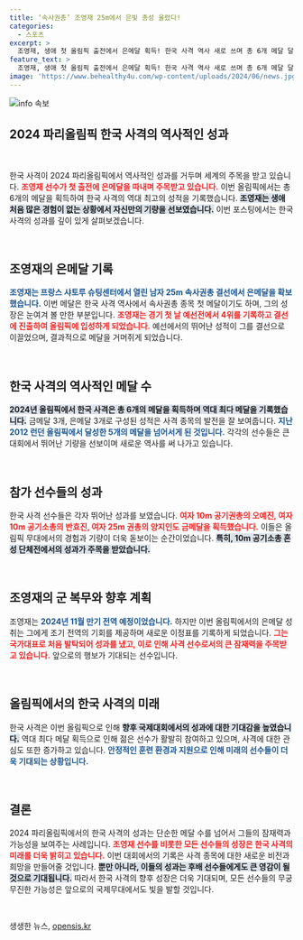 ```yaml
---
title: ‘속사권총’ 조영재 25m에서 은빛 총성 울렸다!
categories:
  - 스포츠
excerpt: >
  조영재, 생애 첫 올림픽 출전에서 은메달 획득! 한국 사격 역사 새로 쓰며 총 6개 메달 달성. 신예의 기적 같은 성과에 기대감이 고조되고 있다. 클릭해서 이 놀라운 이야기를 확인하세요!
feature_text: >
  조영재, 생애 첫 올림픽 출전에서 은메달 획득! 한국 사격 역사 새로 쓰며 총 6개 메달 달성. 신예의 기적 같은 성과에 기대감이 고조되고 있다. 클릭해서 이 놀라운 이야기를 확인하세요!
image: 'https://www.behealthy4u.com/wp-content/uploads/2024/06/news.jpg'
---
```


<p><img src="https://www.behealthy4u.com/wp-content/uploads/2024/06/news.jpg" alt="info 속보" /></p>

<h2>2024 파리올림픽 한국 사격의 역사적인 성과</h2>

<p data-ke-size="size16">&nbsp;</p>

<p>한국 사격이 2024 파리올림픽에서 역사적인 성과를 거두며 세계의 주목을 받고 있습니다. <b><span style="color: #ee2323;">조영재 선수가 첫 출전에 은메달을 따내며 주목받고 있습니다.</span></b> 이번 올림픽에서는 총 6개의 메달을 획득하여 한국 사격의 역대 최고의 성적을 기록했습니다. <b><span style="background-color: #21538527;">조영재는 생애 처음 많은 경험이 없는 상황에서 자신만의 기량을 선보였습니다.</span></b> 이번 포스팅에서는 한국 사격의 성과를 깊이 있게 살펴보겠습니다.</p>

<p data-ke-size="size16">&nbsp;</p>

<h2 data-ke-size="size26">조영재의 은메달 기록</h2>

<p><b><span style="color: #1a5490;">조영재는 프랑스 샤토루 슈팅센터에서 열린 남자 25m 속사권총 결선에서 은메달을 확보했습니다.</span></b> 이번 메달은 한국 사격 역사에서 속사권총 종목 첫 메달이기도 하며, 그의 성장은 눈여겨 볼 만한 부분입니다. <b><span style="color: #ee2323;">조영재는 경기 첫 날 예선전에서 4위를 기록하고 결선에 진출하여 올림픽에 입성하게 되었습니다.</span></b> 예선에서의 뛰어난 성적이 그를 결선으로 이끌었으며, 결과적으로 메달을 거머쥐게 되었습니다.</p>

<p data-ke-size="size16">&nbsp;</p>

<h2 data-ke-size="size26">한국 사격의 역사적인 메달 수</h2>

<p><b><span style="background-color: #21538527;">2024년 올림픽에서 한국 사격은 총 6개의 메달을 획득하며 역대 최다 메달을 기록했습니다.</span></b> 금메달 3개, 은메달 3개로 구성된 성적은 사격 종목의 발전을 잘 보여줍니다. <b><span style="color: #1a5490;">지난 2012 런던 올림픽에서 달성한 5개의 메달을 넘어서게 된 것입니다.</span></b> 각각의 선수들은 큰 대회에서 뛰어난 기량을 선보이며 새로운 역사를 써 나가고 있습니다.</p>

<p data-ke-size="size16">&nbsp;</p>

<h2 data-ke-size="size26">참가 선수들의 성과</h2>

<p>한국 사격 선수들은 각자 뛰어난 성과를 보였습니다. <b><span style="color: #ee2323;">여자 10m 공기권총의 오예진, 여자 10m 공기소총의 반효진, 여자 25m 권총의 양지인도 금메달을 획득했습니다.</span></b> 이들은 올림픽 무대에서의 경험과 기량이 더욱 돋보이는 순간이었습니다. <b><span style="background-color: #21538527;">특히, 10m 공기소총 혼성 단체전에서의 성과가 주목을 받았습니다.</span></b></p>

<p data-ke-size="size16">&nbsp;</p>

<h2 data-ke-size="size26">조영재의 군 복무와 향후 계획</h2>

<p>조영재는 <b><span style="color: #1a5490;">2024년 11월 만기 전역 예정이었습니다.</span></b> 하지만 이번 올림픽에서의 은메달 성취는 그에게 조기 전역의 기회를 제공하며 새로운 이정표를 기록하게 되었습니다. <b><span style="color: #ee2323;">그는 국가대표로 처음 발탁되어 성과를 냈고, 이로 인해 사격 선수로서의 큰 잠재력을 주목받고 있습니다.</span></b> 앞으로의 행보가 기대되는 선수입니다.</p>

<p data-ke-size="size16">&nbsp;</p>

<h2 data-ke-size="size26">올림픽에서의 한국 사격의 미래</h2>

<p>한국 사격은 이번 올림픽으로 인해 <b><span style="background-color: #21538527;">향후 국제대회에서의 성과에 대한 기대감을 높였습니다.</span></b> 역대 최다 메달 획득으로 인해 젊은 선수가 활발히 참여하고 있으며, 사격에 대한 관심도 또한 증가하고 있습니다. <b><span style="color: #1a5490;">안정적인 훈련 환경과 지원으로 인해 미래의 선수들이 더욱 기대되는 상황입니다.</span></b></p>

<p data-ke-size="size16">&nbsp;</p>

<h2 data-ke-size="size26">결론</h2>

<p>2024 파리올림픽에서의 한국 사격의 성과는 단순한 메달 수를 넘어서 그들의 잠재력과 가능성을 보여주는 사례입니다. <b><span style="color: #ee2323;">조영재 선수를 비롯한 모든 선수들의 성장은 한국 사격의 미래를 더욱 밝히고 있습니다.</span></b> 이번 대회에서의 기록은 사격 종목에 대한 새로운 비전과 희망을 만들어줄 것입니다. <b><span style="background-color: #21538527;">뿐만 아니라, 이들의 성과는 후배 선수들에게도 큰 영감이 될 것으로 기대됩니다.</span></b> 따라서 한국 사격의 향후 성장은 더욱 기대되며, 모든 선수들의 무궁무진한 가능성은 앞으로의 국제무대에서도 빛을 발할 것입니다.</p>

<p data-ke-size="size16">&nbsp;</p>
생생한 뉴스, <a href="https://opensis.kr" rel="dofollow">opensis.kr</a>


